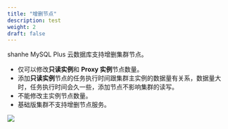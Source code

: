 ```yaml
---
title: "增删节点"
description: test
weight: 2
draft: false
---
```



shanhe MySQL Plus 云数据库支持增删集群节点。
- 仅可以修改**只读实例**和 **Proxy 实例**节点数量。
- 添加**只读实例**节点的任务执行时间跟集群主实例的数据量有关系，数据量大时，任务执行时间会久一些，添加节点不影响集群的读写。
- 不能修改主实例节点数量。
- 基础版集群不支持增删节点服务。

![](../../_images/add_nodes.png)
